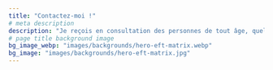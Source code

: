 ```yaml
---
title: "Contactez-moi !"
# meta description
description: "Je reçois en consultation des personnes de tout âge, quels que soient leur genre, leur orientation sexuelle, leurs croyances, leurs questionnements et leurs difficultés."
# page title background image
bg_image_webp: "images/backgrounds/hero-eft-matrix.webp"
bg_image: "images/backgrounds/hero-eft-matrix.jpg"
---
```


